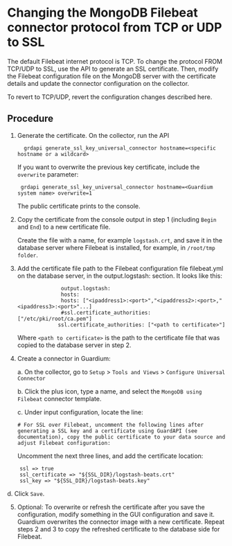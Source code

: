 # Changing the MongoDB Filebeat connector protocol from TCP or UDP to SSL

The default Filebeat internet protocol is TCP. To change the protocol FROM TCP/UDP to SSL, use the API to generate an SSL certificate. Then, modify the Filebeat configuration file on the MongoDB server with the certificate details and update the connector configuration on the collector.

To revert to TCP/UDP, revert the configuration changes described here.

## Procedure
1.	Generate the certificate. On the collector, run the API

          grdapi generate_ssl_key_universal_connector hostname=<specific hostname or a wildcard>

       If you want to overwrite the previous key certificate, include the ```overwrite``` parameter:

         grdapi generate_ssl_key_universal_connector hostname=<Guardium system name> overwrite=1
	 
       The public certificate prints to the console.

2.	Copy the certificate from the console output in step 1 (including ```Begin``` and ```End```) to a new certificate file. 

       Create the file with a name, for example ```logstash.crt```, and save it in the database server where Filebeat is installed, for example, in ```/root/tmp folder```.
   
3.	Add the certificate file path to the Filebeat configuration file filebeat.yml on the database server, in the output.logstash: section. It looks like this:
	                 
                      output.logstash:
	                  hosts: 
	                  hosts: ["<ipaddress1>:<port>","<ipaddress2>:<port>,"<ipaddress3>:<port>"...]
	                  #ssl.certificate_authorities: ["/etc/pki/root/ca.pem"]
                     ssl.certificate_authorities: ["<path to certificate>"]
                    
     Where ```<path to certificate>``` is the path to the certificate file that was copied to the database server in step 2.
4.	Create a connector in Guardium:

     a.	On the collector, go to ```Setup``` > ```Tools and Views``` > ```Configure Universal Connector```

     b.	Click the plus icon, type a name, and select the ```MongoDB using Filebeat``` connector template.

     c.	Under input configuration, locate the line:
 
      	# For SSL over Filebeat, uncomment the following lines after generating a SSL key and a certificate using GuardAPI (see documentation), copy the public certificate to your data source and adjust Filebeat configuration: 

    Uncomment the next three lines, and add the certificate location:
```
    ssl => true
	ssl_certificate => "${SSL_DIR}/logstash-beats.crt" 
	ssl_key => "${SSL_DIR}/logstash-beats.key"
  ```
  d.	Click ```Save```.
  
5. Optional: To overwrite or refresh the certificate after you save the configuration, modify something in the GUI configuration and save it. Guardium overwrites the connector image with a new certificate. Repeat steps 2 and 3 to copy the refreshed certificate to the database side for Filebeat.
